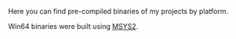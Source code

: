 
Here you can find pre-compiled binaries of my projects by platform.

Win64 binaries were built using [MSYS2](https://www.msys2.org/).
